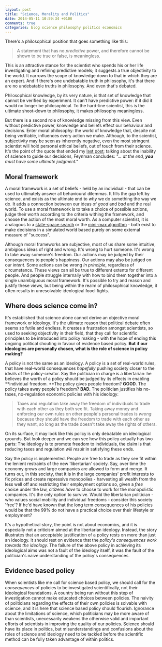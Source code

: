 ```yaml
---
layout: post
title: "Science, Morality and Politics"
date: 2014-05-11 10:59:34 +0100
comments: true
categories: blog science philosophy politics economics
---
```


There's a philosophical position that goes something like this:

 > A statement that has no *predictive* power, and therefore cannot be shown to be true or false, is meaningless.

This is an attractive stance for the scientist who spends his or her life investigating and refining predictive models; it suggests a true objectivity to the world. It narrows the scope of knowledge down to that in which they are an expert. And if there's one undebatable truth in philosophy, it's that there are no undebatable truths in philosophy. And even that's debated.

Philosophical knowledge, by its very nature, is that set of knowledge that cannot be verified by experiment. It can't have predictive power: if it did it would no longer be philosophical. To the hard-line scientist, this is the ultimate shoot-down to philosophy, it makes philosophy meaningless.

But there is a second role of knowledge missing from this view. Even without predictive power, knowledge and beliefs effect our behaviour and decisions. Enter moral philosophy: the world of knowledge that, despite not being verifiable, influences every action we make. Although, to the scientist, subjectivity may be seen as inherently negative, even the most stringent scientist will hold personal ethical beliefs, out of touch from their science. It's the point of the quote that ended my [last post](/../writing/i-for-one-welcome-our-new-insect-overlords/); talking about the inability of science to guide our decisions, Feynman concludes: *"... at the end, **you** must have some ultimate judgment."*

## Moral framework

A moral framework is a set of beliefs - held by an individual - that can be used to ultimately answer all behavioural dilemmas. It fills the gap left by science, and exists as the ultimate end to *why* we do something the way we do. It adds a connection between our ideas of *good* and *bad* and the real world. To use a moral framework is to take a choice of possible actions, judge their worth according to the criteria withing the framework, and choose the action of the most moral worth. As a computer scientist, it is analagous to a [state-space search](http://en.wikipedia.org/wiki/State_space_search) or the [mini-max algorithm](http://en.wikipedia.org/wiki/Minimax) - both exist to make decisions in a simulated world based purely on some external measure of "success".

Although moral frameworks are subjective, most of us share some intuitive, ambigious ideas of right and wrong. It's wrong to hurt someone. It's wrong to take away someone's freedom. Our actions may be judged by their consequences to people's happiness. Our actions may also be judged on our *intent*. Some actions can be wrong *in principle*, regardless of circumstance. These views can all be true to different extents for different people. And people struggle internally with how to bind them together into a single unambiguous moral framework. It's possible to try and reason and justify these views, but being within the realm of philosophical knowledge, it often results in unresolvable ideological food-fights.

## Where does science come in?

It's established that science alone cannot derive an objective moral framework or ideology. It's the ultimate reason that political debate often seems so futile and endless. It creates a frustration amongst scientists, so used to seeking objectivity in their field, that they call for scientific principles to be introduced into policy making - with the hope of ending this ongoing political shouting in favour of evidence based policy. **But if our ideologies are personally chosen, what is the role of science in policy making?**

A policy is not the same as an ideology. A policy is a set of real-world rules, that have real-world consequences *hopefully* pushing society closer to the ideals of the policy-creator. Say the politician in charge is a libertarian: he believes the worth of a policy should be judged by its effects in enabling **individual freedom. **The policy gives people freedom? **GOOD.** The policy takes away people's freedom? **BAD.** The politician justifies his no-taxes, no-regulation economic policies with his ideology:

 > Taxes and regulation take away the freedom of individuals to trade with each other as they both see fit. Taking away money and enforcing our own rules on other people's personal trades is *wrong* because they should have the freedom to trade with each other as they want, so long as the trade doesn't take away the rights of others.

On its surface, it may look like this policy is only debatable on ideological grounds. But look deeper and we can see how this policy actually has two parts: The ideology is to promote freedom to individuals, the claim is that reducing taxes and regulation *will result* in satisfying these ends.

Say the policy is implemented. People are free to trade as they see fit within the lenient restraints of the new 'libertarian' society. Say, over time the economy grows and large companies are allowed to form and merge. It turns out, in this society, that it is in the large companies' profit interests to fix prices and create repressive monopolies - harvesting all wealth from the less well off and restricting their employment options so, given a *free* choice under the law, citizens *have* to choose to work for the monopolistic companies. It's the only option to survive. Would the libertarian politician - who values social mobility and individual freedoms - consider this society 'free'? If he'd have known that the long term consequences of his policies would be that the 99% do not have a practical choice over their lifestyle or employment?

It's a hypothetical story, the point is not about economics, and it is especially not a criticism aimed at the libertarian ideology. Instead, the story illustrates that an acceptable justification of a policy rests on more than just an ideology. It should rest on evidence that the *policy's consequences work towards the ideology.* The failure of the above policy in achieving its ideological aims was not a fault of the ideology itself, it was the fault of the politician's naive understanding of the policy's consequences.

## Evidence based policy

When scientists like me call for science based policy, we should call for the *consequences* of policies to be investigated scientifically, not their ideological foundations. A country being run without this step of investigation cannot make educated choices between policies. The naivity of politicians regarding the effects of their own policies is solvable with science, and it is here that science based policy should flourish. Ignorance about the limitations of science, which politicians may be more aware of than scientists, unecessarily weakens the otherwise valid and important efforts of scientists in improving the quality of our policies. Science should have its place in politics, but misunderstandings and confusions about the roles of science and ideology need to be tackled before the scientific method can be fully taken advantage of within politics.
